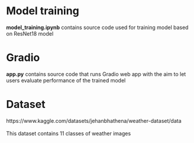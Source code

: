 <h1>Model training</h1>
<b>model_training.ipynb</b> contains source code used for training model based on ResNet18 model

<h1>Gradio</h1>
<b>app.py</b> contains source code that runs Gradio web app with the aim to let users evaluate performance of the trained model

<h1>Dataset</h1>
https://www.kaggle.com/datasets/jehanbhathena/weather-dataset/data <br><br>
This dataset contains 11 classes of weather images
